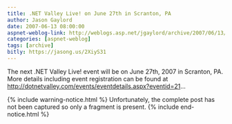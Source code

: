 ```yaml
---
title: .NET Valley Live! on June 27th in Scranton, PA 
author: Jason Gaylord
date: 2007-06-13 08:00:00
aspnet-weblog-link: http://weblogs.asp.net/jgaylord/archive/2007/06/13/net-valley-live-on-june-27th-in-scranton-pa.aspx
categories: [aspnet-weblog]
tags: [archive]
bitly: https://jasong.us/2XiyS31
---
```


The next .NET Valley Live! event will be on June 27th, 2007 in Scranton, PA. More details including event registration can be found at http://dotnetvalley.com/events/eventdetails.aspx?eventid=21...

{% include warning-notice.html %}
Unfortunately, the complete post has not been captured so only a fragment is present.
{% include end-notice.html %}
